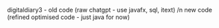digitaldiary3 - old code (raw chatgpt - use javafx, sql, itext)
/n new code (refined optimised code - just java for now)
